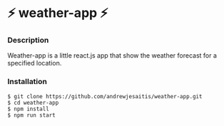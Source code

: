 # :zap: weather-app :zap:

### Description

Weather-app is a little react.js app that show the weather forecast for a specified location.

### Installation

```
$ git clone https://github.com/andrewjesaitis/weather-app.git
$ cd weather-app
$ npm install
$ npm run start
```
